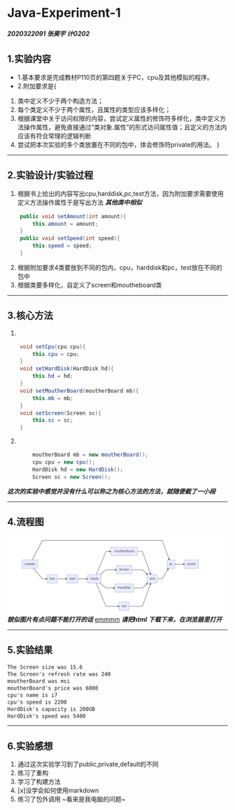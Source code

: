 # Java-Experiment-1
###### ***2020322091 张昊宇 计G202***
## 1.实验内容
- 1.基本要求是完成教材P110页的第四题关于PC，cpu及其他模拟的程序。
- 2.附加要求是{
 1. 类中定义不少于两个构造方法；
 2. 每个类定义不少于两个属性，且属性的类型应该多样化；
 3. 根据课堂中关于访问权限的内容，尝试定义属性的修饰符多样化，类中定义方法操作属性，避免直接通过“类对象.属性”的形式访问属性值；且定义的方法内应该有符合常理的逻辑判断
 4. 尝试把本次实验的多个类放置在不同的包中，体会修饰符private的用法。
}

---

## 2.实验设计/实验过程
1. 根据书上给出的内容写出cpu,harddisk,pc,test方法，因为附加要求需要使用定义方法操作属性于是写出方法
***其他类中相似***
```java
    public void setAmount(int amount){
        this.amount = amount;
    }
    public void setSpeed(int speed){
        this.speed = speed;
    }
``` 
2. 根据附加要求4类要放到不同的包内，cpu，harddisk和pc，test放在不同的包中
3. 根据类要多样化，自定义了screen和moutheboard类

---

## 3.核心方法
1.
```java
    void setCpu(cpu cpu){
        this.cpu = cpu;
    }
    void setHardDisk(HardDisk hd){
        this.hd = hd;
    }
    void setMoutherBoard(moutherBoard mb){
        this.mb = mb;
    }
    void setScreen(Screen sc){
        this.sc = sc;
    }
```
2.
```java
        moutherBoard mb = new moutherBoard();
        cpu cpu = new cpu();
        HardDisk hd = new HardDisk();
        Screen sc = new Screen();
```
***这次的实验中感觉并没有什么可以称之为核心方法的方法，就随便截了一小段***

---

## 4.流程图
![流程图](https://github.com/Emmanuel-true/Java-Experiment-1/blob/main/Java-Experiment-1.jpg)
***貌似图片有点问题不能打开的话***
[emmmm](https://github.com/Emmanuel-true/Java-Experiment-1/blob/main/JAVA-1.html)
***请把html 下载下来，在浏览器里打开***


---

## 5.实验结果
```
The Screen size was 15.6
The Screen's refresh rate was 240
moutherBoard was msi
moutherBoard's price was 6000
cpu's name is i7
cpu's speed is 2200
HardDisk's capacity is 200GB
HardDisk's speed was 5400
```

---

## 6.实验感想
 1. 通过这次实验学习到了public,private,default的不同
 2. 练习了重构
 3. 学习了构建方法
 4. [x]没学会如何使用markdown 
 5. 练习了包外调用
   ~看来是我电脑的问题~

 
